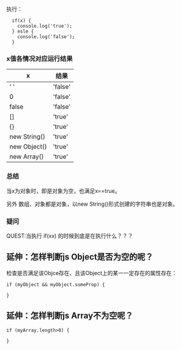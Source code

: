 执行：

```
  if(x) {
    console.log('true');
  } esle {
    console.log('false');
  }
```
### x值各情况对应运行结果

x   | 结果
----|-----
' ' |'false'
0  |'false'
false|'false'
[] |'true'
{} |'true'
new String()|'true'
new Object()|'true'
new Array()|'true'

### 总结
当x为对象时，即是对象为空，也满足x==true。

另外 数组、对象都是对象，以new String()形式创建的字符串也是对象。

### 疑问
QUEST:当执行 if(xx) 的时候到底是在执行什么？？？

## 延伸：怎样判断js Object是否为空的呢？
检查是否满足该Objce存在、且该Object上的某一一定存在的属性存在：
```
if (myObject && myObject.someProp) {

}
```
## 延伸：怎样判断js Array不为空呢？
```
if (myArray.length>0) {
  
}
```